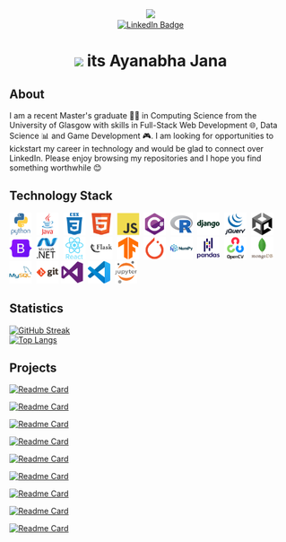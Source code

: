 
<div id="header" align="center">
  <img src="https://media.giphy.com/media/uB86ZyWQsnFSGYe2sA/giphy.gif" width="100"/>
</div>

<div id="badges" align="center">
  <a href="https://www.linkedin.com/in/ayanabha-jana-b844b1169/"><img src="https://img.shields.io/badge/LinkedIn-blue?style=for-the-badge&logo=linkedin&logoColor=white" alt="LinkedIn Badge"/></a>
</div>

<h1 align="center">
  <img src="https://media.giphy.com/media/EK24OWrJSy1GkkNu0y/giphy.gif" width="50px"/>
  its Ayanabha Jana
</h1>

## About
I am a recent Master's graduate 👨‍🎓 in Computing Science from the University of Glasgow with skills in Full-Stack Web Development 🌐, Data Science 📊 and Game Development 🎮. I am looking for opportunities to kickstart my career in technology and would be glad to connect over LinkedIn. Please enjoy browsing my repositories and I hope you find something worthwhile 😊

## Technology Stack
<div>
  <img src="https://github.com/devicons/devicon/blob/master/icons/python/python-original-wordmark.svg" title="Python" alt="Python" width="40" height="40"/>&nbsp;
  <img src="https://github.com/devicons/devicon/blob/master/icons/java/java-original-wordmark.svg" title="Java" alt="Java" width="40" height="40"/>&nbsp;
  <img src="https://github.com/devicons/devicon/blob/master/icons/css3/css3-plain-wordmark.svg"  title="CSS3" alt="CSS" width="40" height="40"/>&nbsp;
  <img src="https://github.com/devicons/devicon/blob/master/icons/html5/html5-original.svg" title="HTML5" alt="HTML" width="40" height="40"/>&nbsp;
  <img src="https://github.com/devicons/devicon/blob/master/icons/javascript/javascript-original.svg" title="JavaScript" alt="JavaScript" width="40" height="40"/>&nbsp;
  <img src="https://github.com/devicons/devicon/blob/master/icons/csharp/csharp-original.svg" title="C#" alt="C#" width="40" height="40"/>&nbsp;
  <img src="https://github.com/devicons/devicon/blob/master/icons/r/r-original.svg" title="R" alt="R" width="40" height="40"/>&nbsp;
  <img src="https://github.com/devicons/devicon/blob/master/icons/django/django-plain-wordmark.svg" title="Django" alt="Django" width="40" height="40"/>&nbsp;
  <img src="https://github.com/devicons/devicon/blob/master/icons/jquery/jquery-original-wordmark.svg" title="jQuery" alt="jQuery" width="40" height="40"/>&nbsp;
  <img src="https://github.com/devicons/devicon/blob/master/icons/unity/unity-original.svg" title="Unity" alt="Unity" width="40" height="40"/>&nbsp;
  <img src="https://github.com/devicons/devicon/blob/master/icons/bootstrap/bootstrap-original.svg" title="Bootstrap" alt="Bootstrap" width="40" height="40"/>&nbsp;
  <img src="https://github.com/devicons/devicon/blob/master/icons/dot-net/dot-net-original-wordmark.svg" title=".NET" alt=".NET" width="40" height="40"/>&nbsp;
  <img src="https://github.com/devicons/devicon/blob/master/icons/react/react-original-wordmark.svg" title="React" alt="React" width="40" height="40"/>&nbsp;
  <img src="https://github.com/devicons/devicon/blob/master/icons/flask/flask-original-wordmark.svg" title="Flask" alt="Flask" width="40" height="40"/>&nbsp;
  <img src="https://github.com/devicons/devicon/blob/master/icons/tensorflow/tensorflow-original.svg" title="Tensorflow" alt="Tensorflow" width="40" height="40"/>&nbsp;
  <img src="https://github.com/devicons/devicon/blob/master/icons/pytorch/pytorch-original.svg" title="Pytorch" alt="Pytorch" width="40" height="40"/>&nbsp;
  <img src="https://github.com/devicons/devicon/blob/master/icons/numpy/numpy-original-wordmark.svg" title="Numpy" alt="Numpy" width="40" height="40"/>&nbsp;
  <img src="https://github.com/devicons/devicon/blob/master/icons/pandas/pandas-original-wordmark.svg" title="Pandas" alt="Pandas" width="40" height="40"/>&nbsp;
  <img src="https://github.com/devicons/devicon/blob/master/icons/opencv/opencv-original-wordmark.svg" title="OpenCV" alt="OpenCV" width="40" height="40"/>&nbsp;
  <img src="https://github.com/devicons/devicon/blob/master/icons/mongodb/mongodb-original-wordmark.svg" title="MongoDB" alt="MongoDB" width="40" height="40"/>&nbsp;
  <img src="https://github.com/devicons/devicon/blob/master/icons/mysql/mysql-original-wordmark.svg" title="MySQL"  alt="MySQL" width="40" height="40"/>&nbsp;
  <img src="https://github.com/devicons/devicon/blob/master/icons/git/git-original-wordmark.svg" title="Git" **alt="Git" width="40" height="40"/>
  <img src="https://github.com/devicons/devicon/blob/master/icons/visualstudio/visualstudio-plain.svg" title="Visual Studio" alt="Visual Studio" width="40" height="40"/>&nbsp;
  <img src="https://github.com/devicons/devicon/blob/master/icons/vscode/vscode-original.svg" title="VS Code" alt="VS Code" width="40" height="40"/>&nbsp;
  <img src="https://github.com/devicons/devicon/blob/master/icons/jupyter/jupyter-original-wordmark.svg" title="Jupyter" alt="Jupyter" width="40" height="40"/>&nbsp;
</div>

## Statistics
[![GitHub Streak](http://github-readme-streak-stats.herokuapp.com?user=Ayanabha123456&theme=dark&background=000000)](https://git.io/streak-stats)
\
[![Top Langs](https://github-readme-stats.vercel.app/api/top-langs/?username=Ayanabha123456)](https://github.com/anuraghazra/github-readme-stats)


## Projects
<div>
  
[![Readme Card](https://github-readme-stats.vercel.app/api/pin/?username=Ayanabha123456&repo=TraversAppetite)](https://github.com/Ayanabha123456/TraversAppetite) &nbsp;

[![Readme Card](https://github-readme-stats.vercel.app/api/pin/?username=Ayanabha123456&repo=Musicial)](https://github.com/Ayanabha123456/Musicial)

[![Readme Card](https://github-readme-stats.vercel.app/api/pin/?username=Ayanabha123456&repo=Parallel-DPH-Scorer)](https://github.com/Ayanabha123456/Parallel-DPH-Scorer)

[![Readme Card](https://github-readme-stats.vercel.app/api/pin/?username=Ayanabha123456&repo=GoVelo)](https://github.com/Ayanabha123456/GoVelo)

[![Readme Card](https://github-readme-stats.vercel.app/api/pin/?username=Ayanabha123456&repo=CellsAtWork)](https://github.com/Ayanabha123456/CellsAtWork)

[![Readme Card](https://github-readme-stats.vercel.app/api/pin/?username=Ayanabha123456&repo=Sentimental)](https://github.com/Ayanabha123456/Sentimental)

[![Readme Card](https://github-readme-stats.vercel.app/api/pin/?username=Ayanabha123456&repo=A-Play-With-Gestures)](https://github.com/Ayanabha123456/A-Play-With-Gestures)

[![Readme Card](https://github-readme-stats.vercel.app/api/pin/?username=yashtazor&repo=Blueronic)](https://github.com/yashtazor/Blueronic)

[![Readme Card](https://github-readme-stats.vercel.app/api/pin/?username=yashtazor&repo=Deuphoria)](https://github.com/yashtazor/Deuphoria)
</div>
